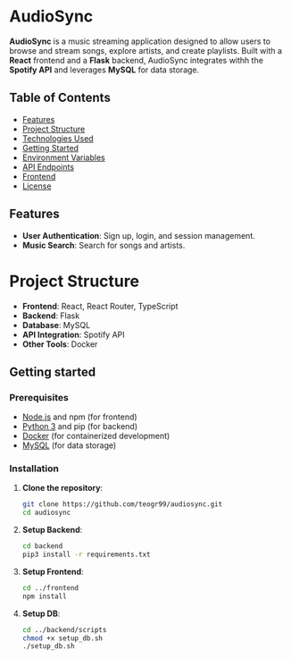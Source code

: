 # AudioSync

**AudioSync** is a music streaming application designed to allow users to browse and stream songs, explore artists, and create playlists. Built with a **React** frontend and a **Flask** backend, AudioSync integrates withh the **Spotify API** and leverages **MySQL** for data storage.


## Table of Contents

- [Features](#features)
- [Project Structure](#project-structure)
- [Technologies Used](#technologies-used)
- [Getting Started](#getting-started)
- [Environment Variables](#environment-variables)
- [API Endpoints](#api-endpoints)
- [Frontend](#frontend)
- [License](#license)


## Features

- **User Authentication**: Sign up, login, and session management.
- **Music Search**: Search for songs and artists.

# Project Structure

- **Frontend**: React, React Router, TypeScript
- **Backend**: Flask
- **Database**: MySQL
- **API Integration**: Spotify API
- **Other Tools**: Docker


## Getting started

### Prerequisites

- [Node.js](https://nodejs.org/) and npm (for frontend)
- [Python 3](https://www.python.org/) and pip (for backend)
- [Docker](https://www.docker.com/) (for containerized development)
- [MySQL](https://www.mysql.com/) (for data storage)

### Installation

1. **Clone the repository**:
	```bash
	git clone https://github.com/teogr99/audiosync.git
	cd audiosync
	```
2. **Setup Backend**:
	```bash
	cd backend
	pip3 install -r requirements.txt
	```
3. **Setup Frontend**:
	```bash
	cd ../frontend
	npm install
	```
4. **Setup DB**:
	```bash
	cd ../backend/scripts
	chmod +x setup_db.sh
	./setup_db.sh


